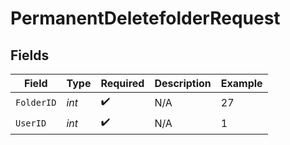 # PermanentDeletefolderRequest


## Fields

| Field              | Type               | Required           | Description        | Example            |
| ------------------ | ------------------ | ------------------ | ------------------ | ------------------ |
| `FolderID`         | *int*              | :heavy_check_mark: | N/A                | 27                 |
| `UserID`           | *int*              | :heavy_check_mark: | N/A                | 1                  |